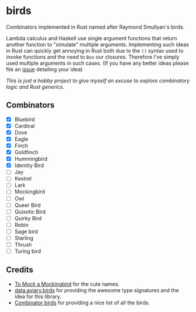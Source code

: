 # birds

Combinators implemented in Rust named after Raymond Smullyan's birds.

Lambda calculus and Haskell use single argument functions that return another function to "simulate" multiple arguments. Implementing such ideas in Rust can quickly get annoying in Rust both due to the `()` syntax used to invoke functions and the need to `Box` our closures. Therefore I've simply used multiple arguments in such cases. (If you have any better ideas please file an [issue](https://github.com/ArchitBhonsle/birds/issues) detailing your idea)

_This is just a hobby project to give myself an excuse to explore combinatory logic and Rust generics._

## Combinators

- [x] Bluebird
- [x] Cardinal
- [x] Dove
- [x] Eagle
- [x] Finch
- [x] Goldfinch
- [x] Hummingbird
- [x] Identity Bird
- [ ] Jay
- [ ] Kestrel
- [ ] Lark
- [ ] Mockingbird
- [ ] Owl
- [ ] Queer Bird
- [ ] Quixotic Bird
- [ ] Quirky Bird
- [ ] Robin
- [ ] Sage bird
- [ ] Starling
- [ ] Thrush
- [ ] Turing bird

## Credits

- [To Mock a Mockingbird](https://en.wikipedia.org/wiki/To_Mock_a_Mockingbird) for the cute names.
- [data.aviary.birds](https://hackage.haskell.org/package/data-aviary-0.4.0/docs/Data-Aviary-Birds.html) for providing the awesome type signatures and the idea for this library.
- [Combinator birds](https://www.angelfire.com/tx4/cus/combinator/birds.html) for providing a nice list of all the birds.
